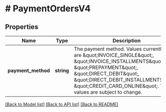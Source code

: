 # # PaymentOrdersV4

## Properties

Name | Type | Description | Notes
------------ | ------------- | ------------- | -------------
**payment_method** | **string** | The payment method. Values currently in use are \&quot;INVOICE_SINGLE\&quot;, \&quot;INVOICE_INSTALLMENTS\&quot;, \&quot;PREPAYMENT\&quot;, \&quot;DIRECT_DEBIT\&quot;, \&quot;DIRECT_DEBIT_INSTALLMENTS\&quot;, \&quot;CREDIT_CARD_ONLINE\&quot;. These values are subject to change. |

[[Back to Model list]](../../README.md#models) [[Back to API list]](../../README.md#endpoints) [[Back to README]](../../README.md)
